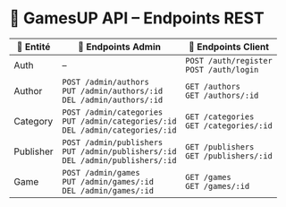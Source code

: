 # 📘 GamesUP API – Endpoints REST

| 🧩 Entité | 🔐 Endpoints Admin                                                                     | 👤 Endpoints Client                         |
|-----------|----------------------------------------------------------------------------------------|---------------------------------------------|
| Auth      | –                                                                                      | `POST /auth/register`<br>`POST /auth/login` |
| Author    | `POST /admin/authors`<br>`PUT /admin/authors/:id`<br>`DEL /admin/authors/:id`          | `GET /authors`<br>`GET /authors/:id`        |
| Category  | `POST /admin/categories`<br>`PUT /admin/categories/:id`<br>`DEL /admin/categories/:id` | `GET /categories`<br>`GET /categories/:id`        |
| Publisher | `POST /admin/publishers`<br>`PUT /admin/publishers/:id`<br>`DEL /admin/publishers/:id` | `GET /publishers`<br>`GET /publishers/:id`        |
| Game      | `POST /admin/games`<br>`PUT /admin/games/:id`<br>`DEL /admin/games/:id`                | `GET /games`<br>`GET /games/:id`        |
